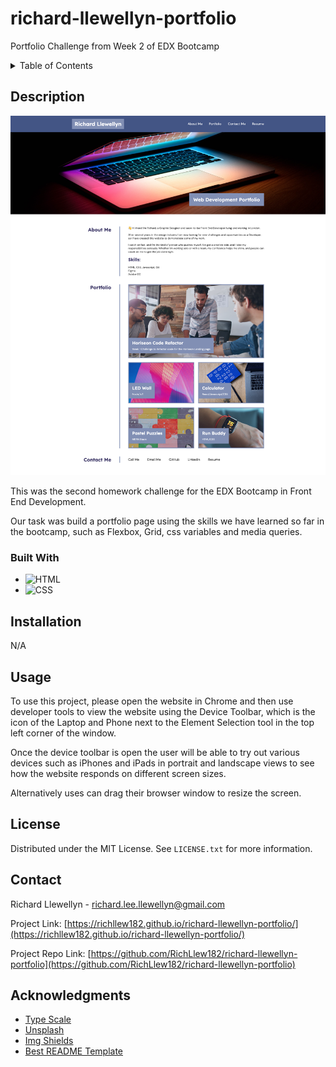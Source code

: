 # richard-llewellyn-portfolio
Portfolio Challenge from Week 2 of EDX Bootcamp

<!-- TABLE OF CONTENTS -->
<details>
  <summary>Table of Contents</summary>
  <ol>
    <li>
      <a href="#description">Description</a>
      <ul>
        <li><a href="#built-with">Built With</a></li>
      </ul>
    </li>
    <li>
        <a href="#installation">Installation</a>
    </li>
    <li><a href="#usage">Usage</a></li>
    <li><a href="#license">License</a></li>
    <li><a href="#contact">Contact</a></li>
    <li><a href="#acknowledgments">Acknowledgments</a></li>
  </ol>
</details>



<!-- ABOUT THE PROJECT -->
## Description

<a href="https://richllew182.github.io/richard-llewellyn-portfolio/">
    <img src="./assets/images/richard-llewellyn-portfolio-screenshot.png" alt="Richard Llewellyn Portfolio Project Screen Shot">
  </a>

<br>
 <p>This was the second homework challenge for the EDX Bootcamp in Front End Development.</p> 

   <p>Our task was build a portfolio page using the skills we have learned so far in the bootcamp, such as Flexbox, Grid, css variables and media queries.
</p> 


### Built With


* ![HTML](https://img.shields.io/badge/HTML-239120?style=for-the-badge&logo=html5&logoColor=white)
* ![CSS](https://img.shields.io/badge/CSS-239120?&style=for-the-badge&logo=css3&logoColor=white)





## Installation

N/A

<!-- USAGE EXAMPLES -->
## Usage


<p>To use this project, please open the website in Chrome and then use developer tools to view the website using the Device Toolbar, which is the icon of the Laptop and Phone next to the Element Selection tool in the top left corner of the window.</p>
<p>Once the device toolbar is open the user will be able to try out various devices such as iPhones and iPads in portrait and landscape views to see how the website responds on different screen sizes.</p>
<p>Alternatively uses can drag their browser window to resize the screen.</p>






<!-- LICENSE -->
## License

Distributed under the MIT License. See `LICENSE.txt` for more information.





<!-- CONTACT -->
## Contact

Richard Llewellyn - richard.lee.llewellyn@gmail.com 

Project Link: [https://richllew182.github.io/richard-llewellyn-portfolio/](https://richllew182.github.io/richard-llewellyn-portfolio/)

Project Repo Link: [https://github.com/RichLlew182/richard-llewellyn-portfolio](https://github.com/RichLlew182/richard-llewellyn-portfolio)



<!-- ACKNOWLEDGMENTS -->
## Acknowledgments

* [Type Scale](https://typescale.com/)
* [Unsplash](https://unsplash.com/)
* [Img Shields](https://shields.io)
* [Best README Template](https://github.com/othneildrew/Best-README-Template)

